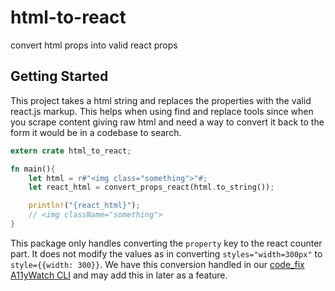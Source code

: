 # html-to-react

convert html props into valid react props

## Getting Started

This project takes a html string and replaces the properties with the valid react.js markup.
This helps when using find and replace tools since when you scrape content giving raw html and need a way to convert it back to the form it would be in a codebase to search.

```rust
extern crate html_to_react;

fn main(){
    let html = r#"<img class="something">"#;
    let react_html = convert_props_react(html.to_string());

    println!("{react_html}");
    // <img className="something">
}
```

This package only handles converting the `property` key to the react counter part. It does not modify the values as in converting `styles="width=300px"` to `style={{width: 300}}`.
We have this conversion handled in our [code_fix A11yWatch CLI](https://github.com/A11yWatch/a11ywatch/blob/main/cli/src/fs/code_fix.rs) and may add this in later as a feature.
